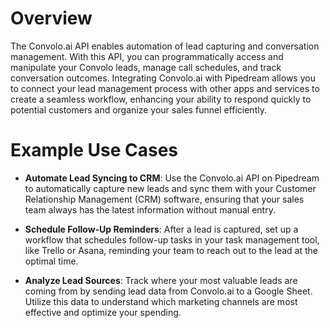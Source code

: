 # Overview

The Convolo.ai API enables automation of lead capturing and conversation management. With this API, you can programmatically access and manipulate your Convolo leads, manage call schedules, and track conversation outcomes. Integrating Convolo.ai with Pipedream allows you to connect your lead management process with other apps and services to create a seamless workflow, enhancing your ability to respond quickly to potential customers and organize your sales funnel efficiently.

# Example Use Cases

- **Automate Lead Syncing to CRM**: Use the Convolo.ai API on Pipedream to automatically capture new leads and sync them with your Customer Relationship Management (CRM) software, ensuring that your sales team always has the latest information without manual entry.

- **Schedule Follow-Up Reminders**: After a lead is captured, set up a workflow that schedules follow-up tasks in your task management tool, like Trello or Asana, reminding your team to reach out to the lead at the optimal time.

- **Analyze Lead Sources**: Track where your most valuable leads are coming from by sending lead data from Convolo.ai to a Google Sheet. Utilize this data to understand which marketing channels are most effective and optimize your spending.
